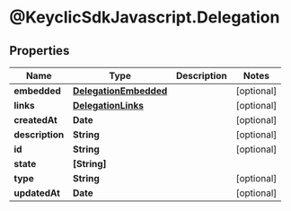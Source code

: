 # @KeyclicSdkJavascript.Delegation

## Properties
Name | Type | Description | Notes
------------ | ------------- | ------------- | -------------
**embedded** | [**DelegationEmbedded**](DelegationEmbedded.md) |  | [optional] 
**links** | [**DelegationLinks**](DelegationLinks.md) |  | [optional] 
**createdAt** | **Date** |  | [optional] 
**description** | **String** |  | [optional] 
**id** | **String** |  | [optional] 
**state** | **[String]** |  | 
**type** | **String** |  | [optional] 
**updatedAt** | **Date** |  | [optional] 


